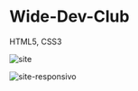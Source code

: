 # Wide-Dev-Club
 HTML5, CSS3
 
 ![site](https://github.com/pauloninja/Wide-Dev-Club/assets/102436341/ba44efff-710c-440e-8dce-910a76b1edec)

 
![site-responsivo](https://github.com/pauloninja/Wide-Dev-Club/assets/102436341/55933eba-5dc9-43e5-811e-4b90eb0a2827)
